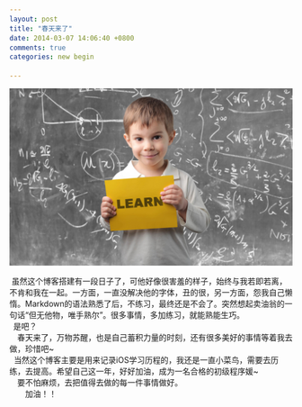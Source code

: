 ```yaml
---
layout: post
title: "春天来了"
date: 2014-03-07 14:06:40 +0800
comments: true
categories: new begin

---
```

     

  ![](/images/learn.jpg)
  
&nbsp;虽然这个博客搭建有一段日子了，可他好像很害羞的样子，始终与我若即若离，不肯和我在一起。一方面，一直没解决他的字体，丑的很，另一方面，怨我自己懒惰。Markdown的语法熟悉了后，不练习，最终还是不会了。突然想起卖油翁的一句话“但无他物，唯手熟尔”。很多事情，多加练习，就能熟能生巧。  
&ensp;是吧？  
&emsp;春天来了，万物苏醒，也是自己蓄积力量的时刻，还有很多美好的事情等着我去做，珍惜吧~  
&nbsp;&nbsp;当然这个博客主要是用来记录iOS学习历程的，我还是一直小菜鸟，需要去历练，去提高。希望自己这一年，好好加油，成为一名合格的初级程序媛~  
&ensp;&ensp;要不怕麻烦，去把值得去做的每一件事情做好。  
&emsp;&emsp;加油！！ 
       